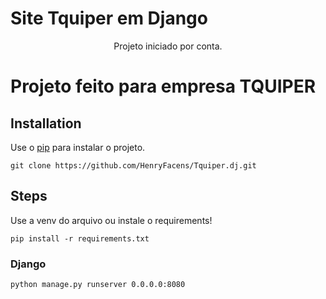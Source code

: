 
# Site Tquiper em Django

<p align="center">Projeto iniciado por conta.</p>

# Projeto feito para empresa TQUIPER

## Installation

Use o [pip](https://pip.pypa.io/en/stable/) para instalar o projeto.

```git clone https://github.com/HenryFacens/Tquiper.dj.git```

## Steps

Use a venv do arquivo ou  instale o requirements!
```
pip install -r requirements.txt
```
### Django
```
python manage.py runserver 0.0.0.0:8080
```

